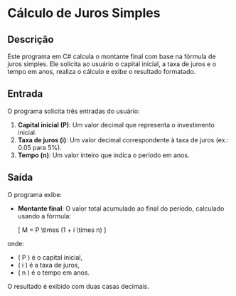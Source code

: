 # Cálculo de Juros Simples

## Descrição
Este programa em C# calcula o montante final com base na fórmula de juros simples. Ele solicita ao usuário o capital inicial, a taxa de juros e o tempo em anos, realiza o cálculo e exibe o resultado formatado.

## Entrada
O programa solicita três entradas do usuário:
1. **Capital inicial (P)**: Um valor decimal que representa o investimento inicial.
2. **Taxa de juros (i)**: Um valor decimal correspondente à taxa de juros (ex.: 0.05 para 5%).
3. **Tempo (n)**: Um valor inteiro que indica o período em anos.

## Saída
O programa exibe:
- **Montante final**: O valor total acumulado ao final do período, calculado usando a fórmula:

  \[ M = P \times (1 + i \times n) \]

onde:
- \( P \) é o capital inicial,
- \( i \) é a taxa de juros,
- \( n \) é o tempo em anos.

O resultado é exibido com duas casas decimais.

